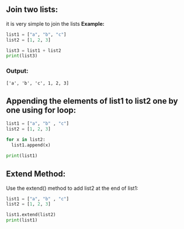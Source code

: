 ## Join two lists:

it is very simple to join the lists
**Example:**
```python
list1 = ["a", "b", "c"]
list2 = [1, 2, 3]

list3 = list1 + list2
print(list3)
```
### Output:
```
['a', 'b', 'c', 1, 2, 3]
```
## Appending the elements of list1 to list2 one by one using for loop:

```python
list1 = ["a", "b" , "c"]
list2 = [1, 2, 3]

for x in list2:
  list1.append(x)

print(list1)
```
## Extend Method:

Use the extend() method to add list2 at the end of list1:

```python
list1 = ["a", "b" , "c"]
list2 = [1, 2, 3]

list1.extend(list2)
print(list1)
```